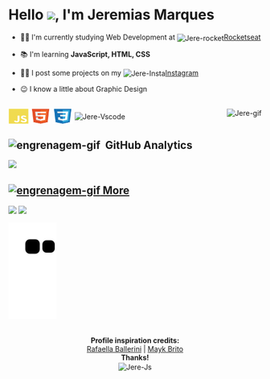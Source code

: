<h1 align="leftr">Hello <img src="https://raw.githubusercontent.com/kaueMarques/kaueMarques/master/hi.gif" width="30px">, I'm Jeremias Marques</h1>

- 👨‍🎓 I'm currently studying Web Development at <img align="center" alt="Jere-rocket" height="30" width="40" src="http://www.onsoluti.com.br/imagens/foguete-site-em-breve.gif">[Rocketseat](https://github.com/Rocketseat)

- 📚 I'm learning **JavaScript, HTML, CSS**

- 👨‍💻 I post some projects on my <img align="center" alt="Jere-Insta" height="30" src="https://cliply.co/wp-content/uploads/2019/07/371907300_INSTAGRAM_ICON_TRANSPARENT_400.gif">[Instagram](https://www.instagram.com/jereemarques/)

- 😉 I know a little about Graphic Design

<div style="display: inline_block" align="left"><br>
  <img align="center" alt="Jere-Js" height="30" width="40" src="https://raw.githubusercontent.com/devicons/devicon/master/icons/javascript/javascript-plain.svg">
  <img align="center" alt="Jere-HTML" height="30" width="40" src="https://raw.githubusercontent.com/devicons/devicon/master/icons/html5/html5-original.svg">
  <img align="center" alt="Jere-CSS" height="30" width="40" src="https://raw.githubusercontent.com/devicons/devicon/master/icons/css3/css3-original.svg">
  <img align="center" alt="Jere-Vscode" height="30" width="40" src="https://cdn.jsdelivr.net/gh/devicons/devicon/icons/vscode/vscode-original.svg">
  <img align="right" alt="Jere-gif" height="190" src="https://c.tenor.com/_DOBjnGspYAAAAAM/code-coding.gif">
</div>

## <img alt="engrenagem-gif" height="30" src="https://acegif.com/wp-content/uploads/loading-73.gif"> &nbsp;GitHub Analytics

<div align="left">
  <a href="https://github.com/DEVJere">
  <img height="180em" src="https://github-readme-stats.vercel.app/api?username=DEVJere&show_icons=true&theme=tokyonight&include_all_commits=true"/>
</div>
  
## <img alt="engrenagem-gif" height="30" src="https://cdn.discordapp.com/attachments/923376412012974110/944038515560300644/output_MxbuuA.gif">&nbsp;More
<div align="left">
  <a href="https://instagram.com/jereemarques" target="_blank"><img height="43" src="https://cliply.co/wp-content/uploads/2019/07/371907300_INSTAGRAM_ICON_TRANSPARENT_400.gif" target="_blank"></a>
  <a href="https://www.linkedin.com/in/jeremiasmarques/" target="_blank"><img height="43" src="https://cliply.co/wp-content/uploads/2021/02/372102050_LINKEDIN_ICON_TRANSPARENT_1080.gif" target="_blank"></a>
</div>
  
  ![Snake animation](https://github.com/DEVJere/DEVJere/blob/output/github-contribution-grid-snake.svg)
<br><br>
<div align="center">
  <strong align="center">Profile inspiration credits:</strong><br>
  <a href="https://github.com/rafaballerini">Rafaella Ballerini</a>&nbsp;|&nbsp;<a href="https://github.com/maykbrito">Mayk Brito</a><br>
  <strong>Thanks!</strong>
</div>  
<div align="center">
  <img align="center" alt="Jere-Js" height="30" src="https://i.pinimg.com/originals/46/62/2b/46622b3e86e100c8dc11795b02f2ae90.gif">
</div>
